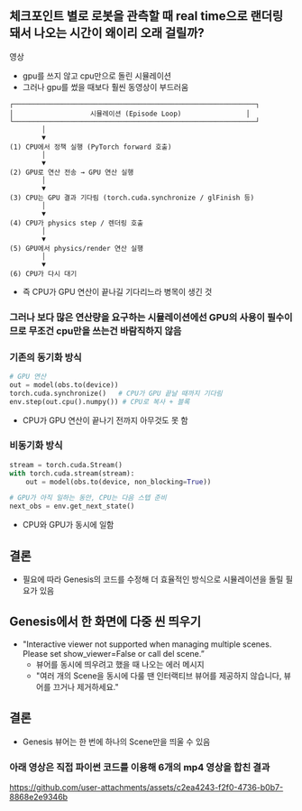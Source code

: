 ## 체크포인트 별로 로봇을 관측할 때 real time으로 랜더링 돼서 나오는 시간이 왜이리 오래 걸릴까?

영상

- gpu를 쓰지 않고 cpu만으로 돌린 시뮬레이션
- 그러나 gpu를 썼을 때보다 훨씬 동영상이 부드러움

```vbnet
┌────────────────────────────────────────────────────────────┐
│                   시뮬레이션 (Episode Loop)                │
└────────────────────────────────────────────────────────────┘
        │
        ▼
(1) CPU에서 정책 실행 (PyTorch forward 호출)
        │
        ▼
(2) GPU로 연산 전송 → GPU 연산 실행
        │
        ▼
(3) CPU는 GPU 결과 기다림 (torch.cuda.synchronize / glFinish 등)
        │
        ▼
(4) CPU가 physics step / 렌더링 호출
        │
        ▼
(5) GPU에서 physics/render 연산 실행
        │
        ▼
(6) CPU가 다시 대기
```
- 즉 CPU가 GPU 연산이 끝나길 기다리느라 병목이 생긴 것

### 그러나 보다 많은 연산량을 요구하는 시뮬레이션에선 GPU의 사용이 필수이므로 무조건 cpu만을 쓰는건 바람직하지 않음

### 기존의 동기화 방식
```python
# GPU 연산
out = model(obs.to(device))
torch.cuda.synchronize()   # CPU가 GPU 끝날 때까지 기다림
env.step(out.cpu().numpy()) # CPU로 복사 + 블록
```
- CPU가 GPU 연산이 끝나기 전까지 아무것도 못 함

### 비동기화 방식
```python
stream = torch.cuda.Stream()
with torch.cuda.stream(stream):
    out = model(obs.to(device, non_blocking=True))

# GPU가 아직 일하는 동안, CPU는 다음 스텝 준비
next_obs = env.get_next_state()
```
- CPU와 GPU가 동시에 일함

## 결론
- 필요에 따라 Genesis의 코드를 수정해 더 효율적인 방식으로 시뮬레이션을 돌릴 필요가 있음

## Genesis에서 한 화면에 다중 씬 띄우기
- "Interactive viewer not supported when managing multiple scenes. Please set show_viewer=False or call del scene.”
    - 뷰어를 동시에 띄우려고 했을 때 나오는 에러 메시지
    - "여러 개의 Scene을 동시에 다룰 땐 인터랙티브 뷰어를 제공하지 않습니다, 뷰어를 끄거나 제거하세요."
## 결론
- Genesis 뷰어는 한 번에 하나의 Scene만을 띄울 수 있음

### 아래 영상은 직접 파이썬 코드를 이용해 6개의 mp4 영상을 합친 결과

https://github.com/user-attachments/assets/c2ea4243-f2f0-4736-b0b7-8868e2e9346b

